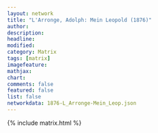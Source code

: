 ```yaml
---
layout: network
title: "L'Arronge, Adolph: Mein Leopold (1876)"
author:
description:
headline:
modified:
category: Matrix
tags: [matrix]
imagefeature: 
mathjax: 
chart: 
comments: false
featured: false
list: false
networkdata: 1876-L_Arronge-Mein_Leop.json
---
```

{% include matrix.html %}
